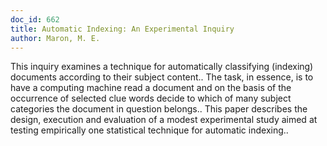 ```yaml
---
doc_id: 662
title: Automatic Indexing: An Experimental Inquiry
author: Maron, M. E.
---
```


This inquiry examines a technique for automatically classifying (indexing)
documents according to their subject content.. The task, in essence, is to have
a computing machine read a document and on the basis of the occurrence of 
selected clue words decide to which of many subject categories the document in
question belongs.. This paper describes the design, execution and evaluation of 
a modest experimental study aimed at testing empirically one statistical 
technique for automatic indexing..